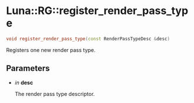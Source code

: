 # Luna::RG::register_render_pass_type

```c++
void register_render_pass_type(const RenderPassTypeDesc &desc)
```

Registers one new render pass type. 



## Parameters
* *in* **desc**

    The render pass type descriptor. 

